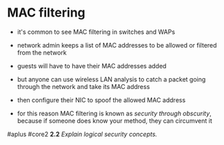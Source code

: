# MAC filtering

- it's common to see MAC filtering in switches and WAPs
- network admin keeps a list of MAC addresses to be allowed or filtered from the network
- guests will have to have their MAC addresses added

- but anyone can use wireless LAN analysis to catch a packet going through the network and take its MAC address
- then configure their NIC to spoof the allowed MAC address
- for this reason MAC filtering is known as *security through obscurity*, because if someone does know your method, they can circumvent it

#aplus #core2 **2.2** *Explain logical security concepts.* 
